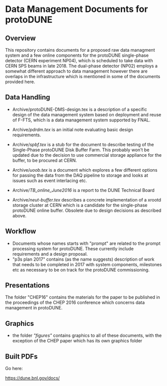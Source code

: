 # Data Management Documents for protoDUNE
## Overview
This repository contains documents for a proposed raw data managment system and a few online
components for the protoDUNE single-phase detector (CERN experiment NP04), which is scheduled
to take data with CERN SPS beams in late 2018. The dual-phase detector (NP02) employs a somewhat
different approach to data management however there are overlaps in the infrastructure which is
mentioned in some of the documents provided here.

## Data Handling
* Archive/protoDUNE-DMS-design.tex is a description of a specific design of the data management system based on deployment and reuse of F-FTS, which is a data management system supported by FNAL.

* Archive/*pdrdm.tex* is an initial note evaluating basic design requirements.

* Archive/*spbf.tex* is a stub for the document to describe testing of the Single-Phase protoDUNE Disk Buffer Farm. This probably won't be updated due to the decision to use commercial storage appliance for the buffer, to be procured at CERN.

* Archive/*uoob.tex* is a document which explores a few different options for passing the data from the DAQ pipeline to storage and looks at issues such as event interlacing etc.

* Archive/*TB_online_June2016* is a report to the DUNE Technical Board

* Archive/*neut-buffer.tex* describes a concrete implementation of a xrootd storage cluster at CERN which is a candidate for the single-phase protoDUNE online buffer. Obsolete due to design decisions as described above.

## Workflow

* Documents whose names starts with "prompt" are related to the prompt processing system for protoDUNE. These currently include requirements and a design proposal.
* "p3s plan 2017" contains (as the name suggests) description of work that needs to be completed in 2017 with system components, milestones etc as necessary to be on track for the protoDUNE commissioning.

## Presentations

The folder "CHEP16" contains the materials for the paper to be published in the proceedings of the CHEP 2016 conference which concerns data management in protoDUNE.


## Graphics

* the folder *"figures"* contains graphics to all of these documents, with the exception of the CHEP paper which has its own graphics folder

## Built PDFs

Go here:

https://dune.bnl.gov/docs/

